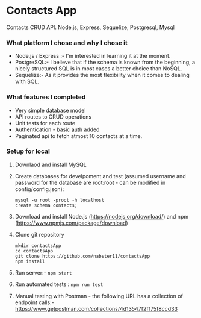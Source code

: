 # Contacts App 
Contacts CRUD API. Node.js, Express, Sequelize, Postgresql, Mysql

### What platform I chose and why I chose it

* Node.js / Express :- I'm interested in learning it at the moment.
* PostgreSQL:- I believe that if the schema is known from the beginning, a nicely structured SQL is in most cases a better choice than NoSQL.
* Sequelize:- As it provides the most flexibility when it comes to dealing with SQL.

### What features I completed

* Very simple database model
* API routes to CRUD operations
* Unit tests for each route
* Authentication - basic auth added
* Paginated api to fetch atmost 10 contacts at a time.

### Setup for local

1. Downlaod and install MySQL 

2. Create databases for develpoment and test (assumed username and password for the database are root:root - can be modified in config/config.json):
    ```
    mysql -u root -proot -h localhost
    create schema contacts;
    ```
3. Download and install Node.js (https://nodejs.org/download/) and npm (https://www.npmjs.com/package/download)

4. Clone git repository
   ```
   mkdir contactsApp
   cd contactsApp
   git clone https://github.com/nabster11/contactsApp
   npm install
   ```
5. Run server:- 
   ``` npm start ```

6. Run automated tests : 
   ``` npm run test ```

7. Manual testing with Postman - the following URL has a collection of endpoint calls:-
https://www.getpostman.com/collections/4d13547f2f175f8ccd33
